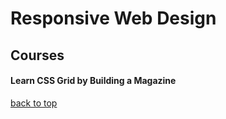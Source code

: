 ﻿<a id=top></a>

# Responsive Web Design

## Courses

#### Learn CSS Grid by Building a Magazine

[back to top](#top)
